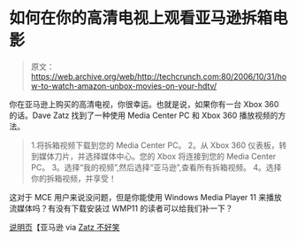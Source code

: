 # 如何在你的高清电视上观看亚马逊拆箱电影

> 原文：<https://web.archive.org/web/http://techcrunch.com:80/2006/10/31/how-to-watch-amazon-unbox-movies-on-your-hdtv/>

你在亚马逊上购买的高清电视，你很幸运。也就是说，如果你有一台 Xbox 360 的话。Dave Zatz 找到了一种使用 Media Center PC 和 Xbox 360 播放视频的方法。

> 1.将拆箱视频下载到您的 Media Center PC。
> 2。从 Xbox 360 仪表板，转到媒体刀片，并选择媒体中心。您的 Xbox 将连接到您的 Media Center PC。
> 3。选择“我的视频”,然后选择“亚马逊”,查看所有拆箱视频。
> 4。选择你的拆箱视频，并享受！

这对于 MCE 用户来说没问题，但是你能使用 Windows Media Player 11 来播放流媒体吗？有没有下载安装过 WMP11 的读者可以给我们补一下？

[说明页](https://web.archive.org/web/20160526204359/http://www.amazon.com/gp/feature.html/ref=amb_link_3745042_2/102-1580583-0476169?ie=UTF8&docId=1000012261)【亚马逊 via [Zatz 不好笑](https://web.archive.org/web/20160526204359/http://www.zatznotfunny.com/2006-10/amazon-unbox-movies-on-xbox-360/)